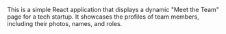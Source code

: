 This is a simple React application that displays a dynamic "Meet the Team" page for a tech startup. It showcases the profiles of team members, including their photos, names, and roles.
